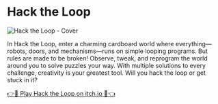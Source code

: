 # Hack the Loop

![Hack the Loop - Cover](https://img.itch.zone/aW1nLzIwMTYxOTQ4LnBuZw==/315x250%23c/t06%2Fc%2B.png)

In Hack the Loop, enter a charming cardboard world where everything—robots, doors, and mechanisms—runs on simple looping programs. But rules are made to be broken! Observe, tweak, and reprogram the world around you to solve puzzles your way. With multiple solutions to every challenge, creativity is your greatest tool. Will you hack the loop or get stuck in it?

[👉🤖 Play Hack the Loop on itch.io 🔄👈](https://proyd.itch.io/hack-the-loop)
